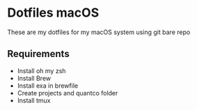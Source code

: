 # Dotfiles macOS
These are my dotfiles for my macOS system using git bare repo

## Requirements
- Install oh my zsh
- Install Brew
- Install exa in brewfile
- Create projects and quantco folder
- Install tmux
